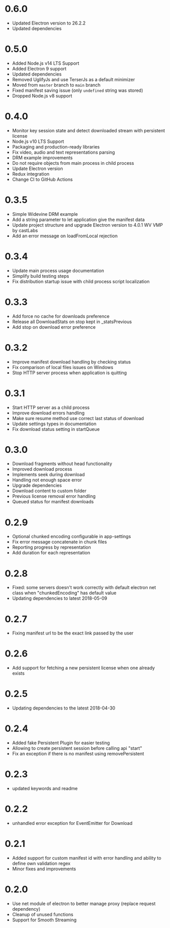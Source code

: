 # 0.6.0
 * Updated Electron version to 26.2.2
 * Updated dependencies

# 0.5.0
 * Added Node.js v14 LTS Support
 * Added Electron 9 support
 * Updated dependencies
 * Removed UglifyJs and use TerserJs as a default minimizer
 * Moved from `master` branch to `main` branch
 * Fixed manifest saving issue (only `undefined` string was stored)
 * Dropped Node.js v8 support

# 0.4.0
 * Monitor key session state and detect downloaded stream with persistent license
 * Node.js v10 LTS Support
 * Packaging and production-ready libraries
 * Fix video, audio and text representations parsing
 * DRM example improvements
 * Do not require objects from main process in child process
 * Update Electron version
 * Redux integration
 * Change CI to GitHub Actions

# 0.3.5
 * Simple Widevine DRM example
 * Add a string parameter to let application give the manifest data
 * Update project structure and upgrade Electron version to 4.0.1 WV VMP by castLabs
 * Add an error message on loadFromLocal rejection

# 0.3.4
 * Update main process usage documentation
 * Simplify build testing steps
 * Fix distribution startup issue with child process script localization

# 0.3.3
 * Add force no cache for downloads preference
 * Release all DownloadStats on stop kept in _statsPrevious
 * Add stop on download error preference

# 0.3.2
 * Improve manifest download handling by checking status
 * Fix comparison of local files issues on Windows
 * Stop HTTP server process when application is quitting

# 0.3.1
 * Start HTTP server as a child process
 * Improve download errors handling
 * Make sure resume method use correct last status of download
 * Update settings types in documentation
 * Fix download status setting in startQueue

# 0.3.0
 * Download fragments without head functionality
 * Improved download process 
 * Implements seek during download
 * Handling not enough space error
 * Upgrade dependencies
 * Download content to custom folder
 * Previous license removal error handling
 * Queued status for manifest downloads

# 0.2.9
 * Optional chunked encoding configurable in app-settings
 * Fix error message concatenate in chunk files
 * Reporting progress by representation
 * Add duration for each representation

# 0.2.8
 * Fixed: some servers doesn't work correctly with default electron net class when "chunkedEncoding" has default value
 * Updating dependencies to latest 2018-05-09
 
# 0.2.7
 * Fixing manifest url to be the exact link passed by the user

# 0.2.6
 * Add support for fetching a new persistent license when one already exists
 
# 0.2.5
 * Updating dependencies to the latest 2018-04-30
 
# 0.2.4
 * Added fake Persistent Plugin for easier testing
 * Allowing to create persistent session before calling api "start"
 * Fix an exception if there is no manifest using removePersistent 
 
# 0.2.3
 * updated keywords and readme 
 
# 0.2.2
 * unhandled error exception for EventEmitter for Download
 
# 0.2.1
 * Added support for custom manifest id with error handling and ability to define own validation regex 
 * Minor fixes and improvements 
 
# 0.2.0
 * Use net module of electron to better manage proxy (replace request dependency)
 * Cleanup of unused functions
 * Support for Smooth Streaming
